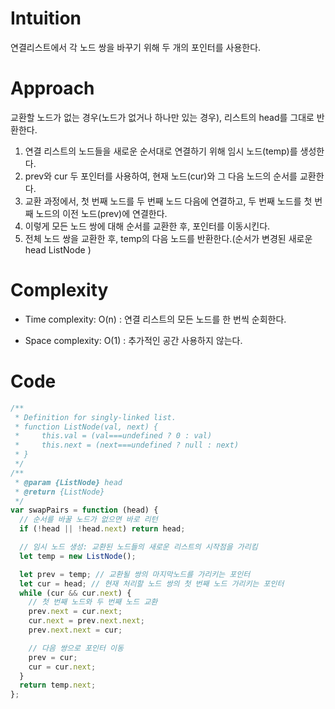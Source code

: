 # Intuition

연결리스트에서 각 노드 쌍을 바꾸기 위해 두 개의 포인터를 사용한다.

# Approach

교환할 노드가 없는 경우(노드가 없거나 하나만 있는 경우), 리스트의 head를 그대로 반환한다.

1. 연결 리스트의 노드들을 새로운 순서대로 연결하기 위해 임시 노드(temp)를 생성한다.
2. prev와 cur 두 포인터를 사용하여, 현재 노드(cur)와 그 다음 노드의 순서를 교환한다.
3. 교환 과정에서, 첫 번째 노드를 두 번째 노드 다음에 연결하고, 두 번째 노드를 첫 번째 노드의 이전 노드(prev)에 연결한다.
4. 이렇게 모든 노드 쌍에 대해 순서를 교환한 후, 포인터를 이동시킨다.
5. 전체 노드 쌍을 교환한 후, temp의 다음 노드를 반환한다.(순서가 변경된 새로운 head ListNode )

# Complexity

- Time complexity:
  O(n) : 연결 리스트의 모든 노드를 한 번씩 순회한다.

- Space complexity:
  O(1) : 추가적인 공간 사용하지 않는다.

# Code

```js
/**
 * Definition for singly-linked list.
 * function ListNode(val, next) {
 *     this.val = (val===undefined ? 0 : val)
 *     this.next = (next===undefined ? null : next)
 * }
 */
/**
 * @param {ListNode} head
 * @return {ListNode}
 */
var swapPairs = function (head) {
  // 순서를 바꿀 노드가 없으면 바로 리턴
  if (!head || !head.next) return head;

  // 임시 노드 생성: 교환된 노드들의 새로운 리스트의 시작점을 가리킴
  let temp = new ListNode();

  let prev = temp; // 교환될 쌍의 마지막노드를 가리키는 포인터
  let cur = head; // 현재 처리할 노드 쌍의 첫 번째 노드 가리키는 포인터
  while (cur && cur.next) {
    // 첫 번째 노드와 두 번째 노드 교환
    prev.next = cur.next;
    cur.next = prev.next.next;
    prev.next.next = cur;

    // 다음 쌍으로 포인터 이동
    prev = cur;
    cur = cur.next;
  }
  return temp.next;
};
```
